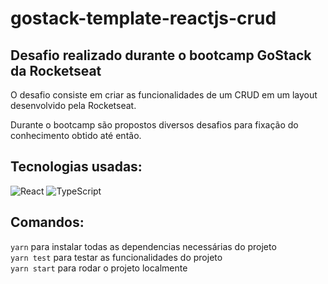 # gostack-template-reactjs-crud

## Desafio realizado durante o bootcamp GoStack da Rocketseat 

O desafio consiste em criar as funcionalidades de um CRUD em um layout desenvolvido pela Rocketseat.  

Durante o bootcamp são propostos diversos desafios para fixação do conhecimento obtido até então. 

## Tecnologias usadas:

<img alt="React" src="https://img.shields.io/badge/react-%2320232a.svg?&style=for-the-badge&logo=react&logoColor=%2361DAFB"/>

<img alt="TypeScript" src="https://img.shields.io/badge/typescript-%23007ACC.svg?&style=for-the-badge&logo=typescript&logoColor=white"/>

## Comandos: 

`yarn` para instalar todas as dependencias necessárias do projeto </br>
`yarn test` para testar as funcionalidades do projeto </br>
`yarn start` para rodar o projeto localmente </br>
